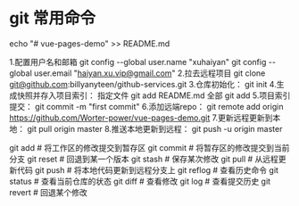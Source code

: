 # git 常用命令

echo "# vue-pages-demo" >> README.md

1.配置用户名和邮箱
    git config --global user.name "xuhaiyan"
    git config --global user.email "haiyan.xu.vip@gmail.com"
2.拉去远程项目
    git clone git@github.com:billyanyteen/github-services.git
3.仓库初始化：
    git init
4.生成快照并存入项目索引：
    指定文件 git add README.md 
    全部 git add
5.项目索引提交：
    git commit -m "first commit"
6.添加远端repo：
    git remote add origin https://github.com/Worter-power/vue-pages-demo.git
7.更新远程更新到本地：
    git pull origin master
8.推送本地更新到远程：
    git push -u origin master

git add # 将工作区的修改提交到暂存区
git commit # 将暂存区的修改提交到当前分支
git reset # 回退到某一个版本
git stash # 保存某次修改
git pull # 从远程更新代码
git push # 将本地代码更新到远程分支上
git reflog # 查看历史命令
git status # 查看当前仓库的状态
git diff # 查看修改
git log # 查看提交历史
git revert # 回退某个修改